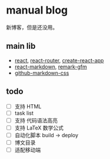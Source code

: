 # manual blog

新博客，但是还没用。

## main lib

- [react](https://github.com/facebook/react), [react-router](https://github.com/ReactTraining/react-router), [create-react-app](https://github.com/facebook/create-react-app)
- [react-markdown](https://github.com/remarkjs/react-markdown), [remark-gfm](https://github.com/remarkjs/remark-gfm)
- [github-markdown-css](https://github.com/sindresorhus/github-markdown-css)

## todo

* [ ] 支持 HTML
* [ ] task list
* [ ] 支持 代码语法高亮
* [ ] 支持 LaTeX 数学公式
* [ ] 自动化脚本 build -> deploy
* [ ] 博文目录
* [ ] 适配移动端
